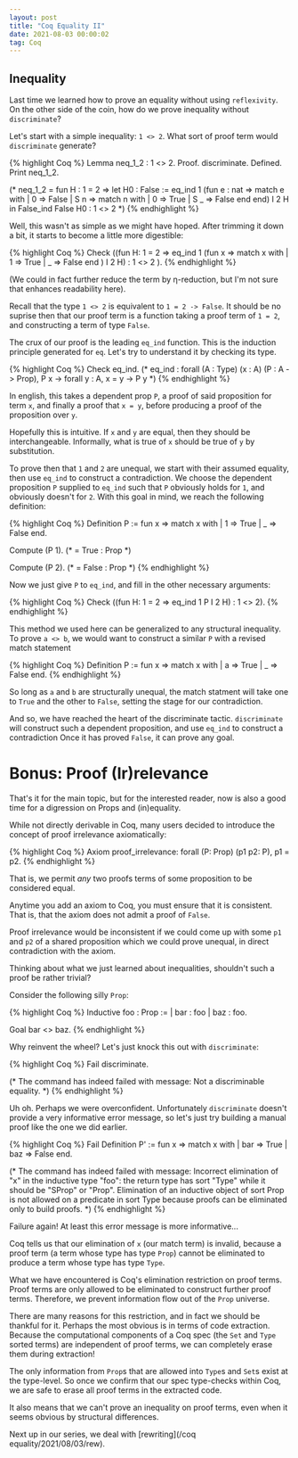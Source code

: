 ```yaml
---
layout: post
title: "Coq Equality II"
date: 2021-08-03 00:00:02
tag: Coq
---
```


<!-- Click [here](/assets/coq/Inequality.v) for the corresponding Coq file. -->

## Inequality

Last time we learned how to prove an equality without using `reflexivity`.
On the other side of the coin, how do we prove inequality without `discriminate`?

Let's start with a simple inequality: `1 <> 2`. What sort of proof term would `discriminate` generate?

{% highlight Coq %}
Lemma neq_1_2 : 1 <> 2.
Proof.
  discriminate.
Defined.
Print neq_1_2.

(* neq_1_2 = 
   fun H : 1 = 2 =>
   let H0 : False :=
     eq_ind 1
	   (fun e : nat =>
        match e with
        | 0 => False
        | S n => match n with
                 | 0 => True
                 | S _ => False
                 end
        end) I 2 H in
   False_ind False H0
        : 1 <> 2
 *)
{% endhighlight %}
    
Well, this wasn't as simple as we might have hoped. After trimming it down a bit, it starts to become a little more digestible:

{% highlight Coq %}
Check ((fun H: 1 = 2 =>
  eq_ind 1 (fun x =>
    match x with 
    | 1 => True
    | _ => False
    end
  ) I 2 H) : 1 <> 2
).
{% endhighlight %}

(We could in fact further reduce the term by η-reduction, but I'm not sure that enhances readability here).

   Recall that the type `1 <> 2` is equivalent to `1 = 2 -> False`. It should be no suprise
   then that our proof term is a function taking a proof term of `1 = 2`, and constructing
   a term of type `False`.

   The crux of our proof is the leading `eq_ind` function. This is the 
   induction principle generated for `eq`. Let's try to understand it by 
   checking its type.
 

{% highlight Coq %}
Check eq_ind.
(* eq_ind
	 : forall (A : Type) (x : A) (P : A -> Prop),
       P x -> forall y : A, x = y -> P y
 *)
{% endhighlight %}


 In english, this takes a dependent prop `P`, a proof of said proposition 
   for term `x`, and finally a proof that `x = y`, before producing a proof 
   of the proposition over `y`.

   <!-- This is certainly intuitive. If `x` and `y` are definitionally equal (as is 
   asserted by the `eq` type), then certainly they should be interchangeable. -->

   Hopefully this is intuitive. If `x` and `y` are equal, then they should be 
   interchangeable. Informally, what is true of `x` should be true of `y` by substitution.

  To prove then that `1` and `2` are unequal, we start with their assumed equality, 
  then use `eq_ind` to construct a contradiction.
  We choose the dependent proposition `P` supplied to `eq_ind` such that `P` obviously 
  holds for `1`, and obviously doesn't for `2`.
  With this goal in mind, we reach the following definition:
 
{% highlight Coq %}
Definition P := fun x =>
  match x with 
  | 1 => True
  | _ => False
  end.

Compute (P 1).
(* = True : Prop *)

Compute (P 2).
(* = False : Prop *)
{% endhighlight %}

 
 Now we just give `P` to `eq_ind`, and fill in the other necessary arguments: 

{% highlight Coq %}
Check ((fun H: 1 = 2 => eq_ind 1 P I 2 H) : 1 <> 2).
{% endhighlight %}


 This method we used here can be generalized to any structural inequality. To prove 
  `a <> b`, we would want to construct a similar `P` with a revised match statement

{% highlight Coq %}
Definition P := fun x =>
  match x with 
  | a => True 
  | _ => False
  end.
{% endhighlight %}
   
   So long as `a` and `b` are structurally unequal, the match statment will take one to 
   `True` and the other to `False`, setting the stage for our contradiction.

   And so, we have reached the heart of the discriminate tactic. `discriminate` will 
   construct such a dependent proposition, and use `eq_ind` to construct a contradiction
   Once it has proved `False`, it can prove any goal.
 

# Bonus: Proof (Ir)relevance
 
 That's it for the main topic, but for the interested reader, now is also a good time 
   for a digression on Props and (in)equality.

   While not directly derivable in Coq, many users decided to introduce the concept of proof 
   irrelevance axiomatically:
 
{% highlight Coq %}
Axiom proof_irrelevance: forall (P: Prop) (p1 p2: P), p1 = p2.
{% endhighlight %}


 <!-- That is, we are now permitting two terms of sort `Prop` to be considered equal,
   *even if they are not definitionally equal*. -->

  That is, we permit *any* two proofs terms of some proposition to be considered equal.

   Anytime you add an axiom to Coq, you must ensure that it is consistent. That is,
   that the axiom does not admit a proof of `False`.

   Proof irrelevance would be inconsistent if we could come up with some `p1` and `p2` 
   of a shared proposition which we could prove unequal, in direct contradiction with 
   the axiom.

   Thinking about what we just learned about inequalities, shouldn't such a proof be 
   rather trivial?

   Consider the following silly `Prop`:
 
{% highlight Coq %}
Inductive foo : Prop :=
  | bar : foo 
  | baz : foo.

Goal bar <> baz.
{% endhighlight %}

 Why reinvent the wheel? Let's just knock this out with `discriminate`:
 
{% highlight Coq %}
Fail discriminate.

(* The command has indeed failed with message:
   Not a discriminable equality.
 *)
{% endhighlight %}
   
   Uh oh. Perhaps we were overconfident. Unfortunately `discriminate` doesn't provide a very 
   informative error message, so let's just try building a manual proof like the one we did 
   earlier.

{% highlight Coq %}
Fail Definition P' := fun x =>
  match x with 
  | bar => True
  | baz => False
  end.
 
(* The command has indeed failed with message:
   Incorrect elimination of "x" in the inductive type "foo":
   the return type has sort "Type" while it should be "SProp" or "Prop".
   Elimination of an inductive object of sort Prop
   is not allowed on a predicate in sort Type
   because proofs can be eliminated only to build proofs.
 *)
{% endhighlight %}


 Failure again! At least this error message is more informative...

   Coq tells us that our elimination of `x` (our match term) is invalid, because a proof term
   (a term whose type has type `Prop`) cannot be eliminated to produce a term whose type 
   has type `Type`.
   
   What we have encountered is Coq's elimination restriction on proof terms. Proof terms are only
   allowed to be eliminated to construct further proof terms. Therefore, we prevent information 
   flow out of the `Prop` universe.

   There are many reasons for this restriction, and in fact we should be thankful for 
   it. Perhaps the most obvious is in terms of code extraction. Because the computational 
   components of a Coq spec (the `Set` and `Type` sorted terms) are independent of proof terms,
   we can completely erase them during extraction!

   The only information from `Prop`s that are allowed into `Type`s and `Set`s exist at the 
   type-level. So once we confirm that our spec type-checks within Coq, we are safe to erase 
   all proof terms in the extracted code.

   It also means that we can't prove an inequality on proof terms, even when it seems obvious by 
   structural differences.

Next up in our series, we deal with [rewriting](/coq equality/2021/08/03/rew).
